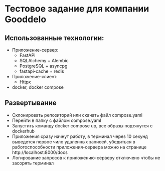 # Тестовое задание для компании Gooddelo
## Использованные технологии:
* Приложение-сервер:
  * FastAPI
  * SQLAlchemy + Alembic
  * PostgreSQL + asyncpg
  * fastapi-cache + redis
* Приложение-клиент:
  * Httpx
* docker, docker compose
## Развертывание
* Склонировать репозиторий или скачать файл compose.yaml
* Перейти в папку с файлом compose.yaml
* Запустить команду docker compose up, все образы подтянутся с dockerhub
* Приложения сразу начнут работу, в терминал через 10 секунд выведется первое чило удаленных записей, убедиться в работоспособности приложения-сервера можно на странице http://localhost:8000/docs
* Логирование запросов к приложению-серверу отключено чтобы не засорять терминал 
